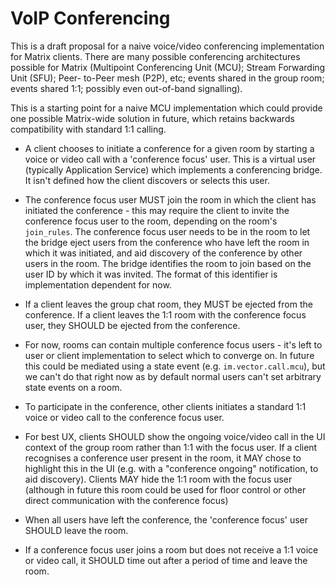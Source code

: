 # VoIP Conferencing

This is a draft proposal for a naive voice/video conferencing implementation for
Matrix clients.  There are many possible conferencing architectures possible for
Matrix (Multipoint Conferencing Unit (MCU); Stream Forwarding Unit (SFU); Peer-
to-Peer mesh (P2P), etc; events shared in the group room; events shared 1:1;
possibly even out-of-band signalling).

This is a starting point for a naive MCU implementation which could provide one
possible Matrix-wide solution in  future, which retains backwards compatibility
with standard 1:1 calling.

 * A client chooses to initiate a conference for a given room by starting a
   voice or video call with a 'conference focus' user.  This is a virtual user
   (typically Application Service) which implements a conferencing bridge.  It
   isn't defined how the client discovers or selects this user.

 * The conference focus user MUST join the room in which the client has
   initiated the conference - this may require the client to invite the
   conference focus user to the room, depending on the room's `join_rules`. The
   conference focus user needs to be in the room to let the bridge eject users
   from the conference who have left the room in which it was initiated, and aid
   discovery of the conference by other users in the room.  The bridge
   identifies the room to join based on the user ID by which it was invited.
   The format of this identifier is implementation dependent for now.

 * If a client leaves the group chat room, they MUST be ejected from the
   conference. If a client leaves the 1:1 room with the conference focus user,
   they SHOULD be ejected from the conference.

 * For now, rooms can contain multiple conference focus users - it's left to
   user or client implementation to select which to converge on.  In future this
   could be mediated using a state event (e.g. `im.vector.call.mcu`), but we
   can't do that right now as by default normal users can't set arbitrary state
   events on a room.

 * To participate in the conference, other clients initiates a standard 1:1
   voice or video call to the conference focus user.

 * For best UX, clients SHOULD show the ongoing voice/video call in the UI
   context of the group room rather than 1:1 with the focus user.  If a client
   recognises a conference user present in the room, it MAY chose to highlight
   this in the UI (e.g. with a "conference ongoing" notification, to aid
   discovery).  Clients MAY hide the 1:1 room with the focus user (although in
   future this room could be used for floor control or other direct
   communication with the conference focus)

 * When all users have left the conference, the 'conference focus' user SHOULD
   leave the room.

 * If a conference focus user joins a room but does not receive a 1:1 voice or
   video call, it SHOULD time out after a period of time and leave the room.
